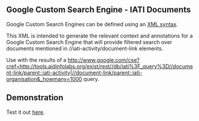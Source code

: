## Google Custom Search Engine - IATI Documents

Google Custom Search Engines can be defined using an [XML syntax](http://code.google.com/intl/en/apis/customsearch/docs/).

This XML is intended to generate the relevant context and annotations for a Google Custom Search Engine that will provide filtered search over documents mentioned in //iati-activity/document-link elements.

Use with the results of a http://www.google.com/cse?cref=http://tools.aidinfolabs.org/exist/rest//db/iati%3F_query%3D//document-link/parent::iati-activity|//document-link/parent::iati-organisation&_howmany=1000 query. 


## Demonstration
Test it out [here](http://www.google.com/cse?cref=http://tools.aidinfolabs.org/exist/rest//db/iati%3F_query%3D//document-link/parent::iati-activity|//document-link/parent::iati-organisation%26_howmany%3D1000%26_xsl%3Dhttps://raw.github.com/aidinfolabs/IATI-XSLT/master/templates/google_cse/google-cse.xml&q=).